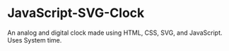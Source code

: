 # JavaScript-SVG-Clock
 An analog and digital clock made using HTML, CSS, SVG, and JavaScript. Uses System time.
